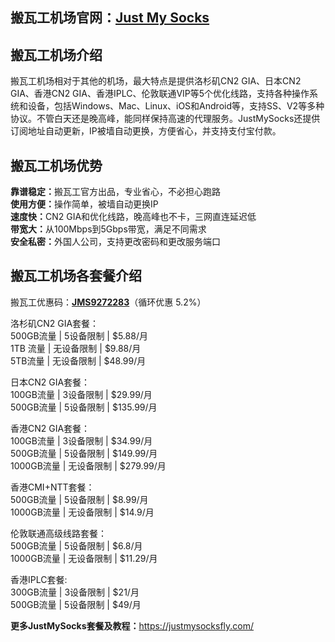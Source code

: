 <!-- wp:heading -->
<h2 class="wp-block-heading">搬瓦工机场官网：<a href="https://justmysocks3.net/members/aff.php?aff=27332" data-type="link" data-id="https://justmysocks3.net/members/aff.php?aff=27332">Just My Socks</a></h2>
<!-- /wp:heading -->

<!-- wp:heading -->
<h2 class="wp-block-heading">搬瓦工机场介绍</h2>
<!-- /wp:heading -->

<!-- wp:paragraph -->
<p>搬瓦工机场相对于其他的机场，最大特点是提供洛杉矶CN2 GIA、日本CN2 GIA、香港CN2 GIA、香港IPLC、伦敦联通VIP等5个优化线路，支持各种操作系统和设备，包括Windows、Mac、Linux、iOS和Android等，支持SS、V2等多种协议。不管白天还是晚高峰，能同样保持高速的代理服务。JustMySocks还提供订阅地址自动更新，IP被墙自动更换，方便省心，并支持支付宝付款。</p>
<!-- /wp:paragraph -->

<!-- wp:heading -->
<h2 class="wp-block-heading">搬瓦工机场优势</h2>
<!-- /wp:heading -->

<!-- wp:paragraph -->
<p><strong>靠谱稳定：</strong>搬瓦工官方出品，专业省心，不必担心跑路<br><strong>使用方便：</strong>操作简单，被墙自动更换IP<br><strong>速度快：</strong>CN2 GIA和优化线路，晚高峰也不卡，三网直连延迟低<br><strong>带宽大：</strong>从100Mbps到5Gbps带宽，满足不同需求<br><strong>安全私密：</strong>外国人公司，支持更改密码和更改服务端口</p>
<!-- /wp:paragraph -->

<!-- wp:heading -->
<h2 class="wp-block-heading">搬瓦工机场各套餐介绍</h2>
<!-- /wp:heading -->

<!-- wp:paragraph -->
<p>搬瓦工优惠码：<strong><a href="https://justmysocks3.net/members/aff.php?aff=27332&amp;gid=1">JMS9272283</a></strong>（循环优惠 5.2%）</p>
<!-- /wp:paragraph -->

<!-- wp:paragraph -->
<p>洛杉矶CN2 GIA套餐：<br>500GB流量 | 5设备限制 | $5.88/月<br>1TB 流量 | 无设备限制 | $9.88/月<br>5TB流量 | 无设备限制 | $48.99/月</p>
<!-- /wp:paragraph -->

<!-- wp:paragraph -->
<p>日本CN2 GIA套餐：<br>100GB流量 | 3设备限制 | $29.99/月<br>500GB流量 | 5设备限制 | $135.99/月</p>
<!-- /wp:paragraph -->

<!-- wp:paragraph -->
<p>香港CN2 GIA套餐：<br>100GB流量 | 3设备限制 | $34.99/月<br>500GB流量 | 5设备限制 | $149.99/月<br>1000GB流量 | 无设备限制 | $279.99/月</p>
<!-- /wp:paragraph -->

<!-- wp:paragraph -->
<p>香港CMI+NTT套餐：<br>500GB流量 | 5设备限制 | $8.99/月<br>1000GB流量 | 无设备限制 | $14.9/月</p>
<!-- /wp:paragraph -->

<!-- wp:paragraph -->
<p>伦敦联通高级线路套餐：<br>500GB流量 | 5设备限制 | $6.8/月<br>1000GB流量 | 无设备限制 | $11.29/月</p>
<!-- /wp:paragraph -->

<!-- wp:paragraph -->
<p>香港IPLC套餐:<br>300GB流量 | 3设备限制 | $21/月<br>500GB流量 | 5设备限制 | $49/月</p>
<!-- /wp:paragraph -->

<!-- wp:paragraph -->
<p><strong>更多JustMySocks套餐及教程：</strong><a href="https://justmysocksfly.com/">https://justmysocksfly.com/</a></p>
<!-- /wp:paragraph -->
